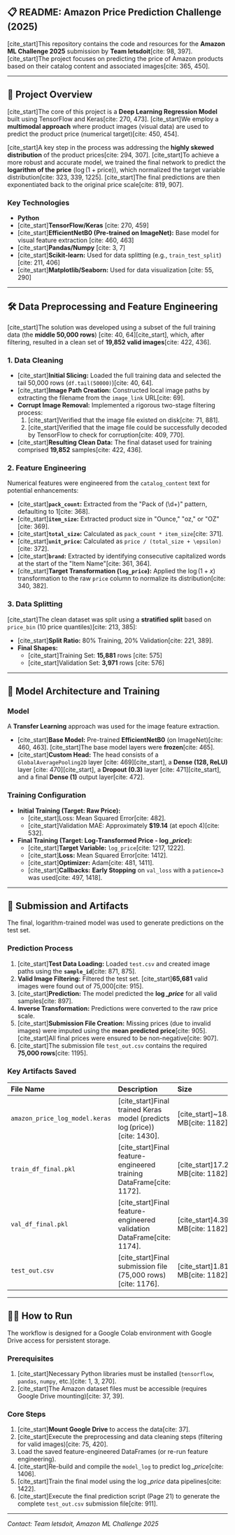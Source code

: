 ## 📋 README: Amazon Price Prediction Challenge (2025)

[cite_start]This repository contains the code and resources for the **Amazon ML Challenge 2025** submission by **Team letsdoit**[cite: 98, 397]. [cite_start]The project focuses on predicting the price of Amazon products based on their catalog content and associated images[cite: 365, 450].

***

## 🚀 Project Overview

[cite_start]The core of this project is a **Deep Learning Regression Model** built using TensorFlow and Keras[cite: 270, 473]. [cite_start]We employ a **multimodal approach** where product images (visual data) are used to predict the product price (numerical target)[cite: 450, 454].

[cite_start]A key step in the process was addressing the **highly skewed distribution** of the product prices[cite: 294, 307]. [cite_start]To achieve a more robust and accurate model, we trained the final network to predict the **logarithm of the price** ($\log(1+\text{price})$), which normalized the target variable distribution[cite: 323, 339, 1225]. [cite_start]The final predictions are then exponentiated back to the original price scale[cite: 819, 907].

### Key Technologies

* **Python**
* [cite_start]**TensorFlow/Keras** [cite: 270, 459]
* [cite_start]**EfficientNetB0 (Pre-trained on ImageNet):** Base model for visual feature extraction [cite: 460, 463]
* [cite_start]**Pandas/Numpy** [cite: 3, 7]
* [cite_start]**Scikit-learn:** Used for data splitting (e.g., `train_test_split`) [cite: 211, 406]
* [cite_start]**Matplotlib/Seaborn:** Used for data visualization [cite: 55, 290]

***

## 🛠️ Data Preprocessing and Feature Engineering

[cite_start]The solution was developed using a subset of the full training data (the **middle 50,000 rows**) [cite: 40, 64][cite_start], which, after filtering, resulted in a clean set of **19,852 valid images**[cite: 422, 436].

### 1. Data Cleaning
* [cite_start]**Initial Slicing:** Loaded the full training data and selected the tail 50,000 rows (`df.tail(50000)`)[cite: 40, 64].
* [cite_start]**Image Path Creation:** Constructed local image paths by extracting the filename from the `image_link` URL[cite: 69].
* **Corrupt Image Removal:** Implemented a rigorous two-stage filtering process:
    1.  [cite_start]Verified that the image file existed on disk[cite: 71, 881].
    2.  [cite_start]Verified that the image file could be successfully decoded by TensorFlow to check for corruption[cite: 409, 770].
* [cite_start]**Resulting Clean Data:** The final dataset used for training comprised **19,852** samples[cite: 422, 436].

### 2. Feature Engineering
Numerical features were engineered from the `catalog_content` text for potential enhancements:
* [cite_start]**`pack_count`:** Extracted from the "Pack of (\d+)" pattern, defaulting to 1[cite: 368].
* [cite_start]**`item_size`:** Extracted product size in "Ounce," "oz," or "OZ"[cite: 369].
* [cite_start]**`total_size`:** Calculated as `pack_count * item_size`[cite: 371].
* [cite_start]**`unit_price`:** Calculated as `price / (total_size + \epsilon)`[cite: 372].
* [cite_start]**`brand`:** Extracted by identifying consecutive capitalized words at the start of the "Item Name"[cite: 361, 364].
* [cite_start]**Target Transformation (`log_price`):** Applied the $\log(1+x)$ transformation to the raw `price` column to normalize its distribution[cite: 340, 382].

### 3. Data Splitting
[cite_start]The clean dataset was split using a **stratified split** based on `price_bin` (10 price quantiles)[cite: 213, 385]:
* [cite_start]**Split Ratio:** $80\%$ Training, $20\%$ Validation[cite: 221, 389].
* **Final Shapes:**
    * [cite_start]Training Set: **15,881** rows [cite: 575]
    * [cite_start]Validation Set: **3,971** rows [cite: 576]

***

## 🧠 Model Architecture and Training

### Model
A **Transfer Learning** approach was used for the image feature extraction.

* [cite_start]**Base Model:** Pre-trained **EfficientNetB0** (on ImageNet)[cite: 460, 463]. [cite_start]The base model layers were **frozen**[cite: 465].
* [cite_start]**Custom Head:** The head consists of a `GlobalAveragePooling2D` layer [cite: 469][cite_start], a **Dense (128, ReLU)** layer [cite: 470][cite_start], a **Dropout (0.3)** layer [cite: 471][cite_start], and a final **Dense (1)** output layer[cite: 472].

### Training Configuration

* **Initial Training (Target: Raw Price):**
    * [cite_start]Loss: Mean Squared Error[cite: 482].
    * [cite_start]Validation $\text{MAE}$: Approximately **\$19.14** (at epoch 4)[cite: 532].
* **Final Training (Target: Log-Transformed Price - $\log\_price$):**
    * [cite_start]**Target Variable:** `log_price`[cite: 1217, 1222].
    * [cite_start]**Loss:** Mean Squared Error[cite: 1412].
    * [cite_start]**Optimizer:** Adam[cite: 481, 1411].
    * [cite_start]**Callbacks:** **Early Stopping** on `val_loss` with a `patience=3` was used[cite: 497, 1418].

***

## 💾 Submission and Artifacts

The final, logarithm-trained model was used to generate predictions on the test set.

### Prediction Process
1.  [cite_start]**Test Data Loading:** Loaded `test.csv` and created image paths using the **`sample_id`**[cite: 871, 875].
2.  **Valid Image Filtering:** Filtered the test set. [cite_start]**65,681** valid images were found out of 75,000[cite: 915].
3.  [cite_start]**Prediction:** The model predicted the **$\log\_price$** for all valid samples[cite: 897].
4.  **Inverse Transformation:** Predictions were converted to the raw price scale.
5.  [cite_start]**Submission File Creation:** Missing prices (due to invalid images) were imputed using the **mean predicted price**[cite: 905]. [cite_start]All final prices were ensured to be non-negative[cite: 907].
6.  [cite_start]The submission file `test_out.csv` contains the required **75,000 rows**[cite: 1195].

### Key Artifacts Saved
| File Name | Description | Size |
| :--- | :--- | :--- |
| `amazon_price_log_model.keras` | [cite_start]Final trained Keras model (predicts $\log(\text{price})$)[cite: 1430]. | [cite_start]~18.14 MB[cite: 1182]. |
| `train_df_final.pkl` | [cite_start]Final feature-engineered training DataFrame[cite: 1172]. | [cite_start]17.28 MB[cite: 1182]. |
| `val_df_final.pkl` | [cite_start]Final feature-engineered validation DataFrame[cite: 1174]. | [cite_start]4.39 MB[cite: 1182]. |
| `test_out.csv` | [cite_start]Final submission file (75,000 rows)[cite: 1176]. | [cite_start]1.81 MB[cite: 1182]. |

***

## 👩‍💻 How to Run

The workflow is designed for a Google Colab environment with Google Drive access for persistent storage.

### Prerequisites
1.  [cite_start]Necessary Python libraries must be installed (`tensorflow`, `pandas`, `numpy`, etc.)[cite: 1, 3, 270].
2.  [cite_start]The Amazon dataset files must be accessible (requires Google Drive mounting)[cite: 37, 39].

### Core Steps

1.  [cite_start]**Mount Google Drive** to access the data[cite: 37].
2.  [cite_start]Execute the preprocessing and data cleaning steps (filtering for valid images)[cite: 75, 420].
3.  Load the saved feature-engineered DataFrames (or re-run feature engineering).
4.  [cite_start]Re-build and compile the `model_log` to predict $\log\_price$[cite: 1406].
5.  [cite_start]Train the final model using the $\log\_price$ data pipelines[cite: 1422].
6.  [cite_start]Execute the final prediction script (Page 21) to generate the complete `test_out.csv` submission file[cite: 911].

***

*Contact: Team letsdoit, Amazon ML Challenge 2025*
